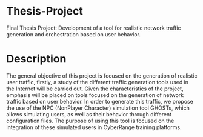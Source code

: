 # Thesis-Project
Final Thesis Project: Development of a tool for realistic network traffic generation and orchestration based on user behavior.
# Description
The general objective of this project is focused on the generation of realistic user traffic, 
firstly, a study of the different traffic generation tools used in the Internet will be carried out. 
Given the characteristics of the project, emphasis will be placed on tools focused on the generation of network traffic based on user behavior.
In order to generate this traffic, we propose the use of the NPC (NonPlayer Character) simulation tool GHOSTs, which allows simulating users, as well as their behavior through different configuration files. The purpose of using this tool is focused on the integration of these simulated users in CyberRange training platforms.
